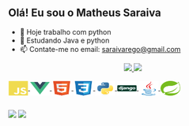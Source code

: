 ## Olá! Eu sou o Matheus Saraiva

- 🔭 Hoje trabalho com python 
- 🌱 Estudando Java e python
- 📫 Contate-me no email: saraivarego@gmail.com

<div align="center">
  <a href="https://github.com/MatheusSaraiva">
  <img height="180em" src="https://github-readme-stats.vercel.app/api?username=MatheusSaraiva&show_icons=true&theme=dracula&include_all_commits=true&count_private=true"/>
  <img height="180em" src="https://github-readme-stats.vercel.app/api/top-langs/?username=MatheusSaraiva&layout=compact&langs_count=7&theme=dracula"/>
</div>
  
<div style="display: inline_block"><br>
  <img align="center" alt="matheus-Js" height="30" width="40" src="https://raw.githubusercontent.com/devicons/devicon/master/icons/javascript/javascript-plain.svg">
  <img align="center" alt="matheus-Vue" height="30" width="40" src="https://raw.githubusercontent.com/devicons/devicon/master/icons/vuejs/vuejs-original.svg">
  <img align="center" alt="matheus-HTML" height="30" width="40" src="https://raw.githubusercontent.com/devicons/devicon/master/icons/html5/html5-original.svg">
  <img align="center" alt="matheus-CSS" height="30" width="40" src="https://raw.githubusercontent.com/devicons/devicon/master/icons/css3/css3-original.svg">
  <img align="center" alt="matheus-Python" height="30" width="40" src="https://raw.githubusercontent.com/devicons/devicon/master/icons/python/python-original.svg">
  <img align="center" alt="matheus-django" height="30" width="40" src="https://raw.githubusercontent.com/devicons/devicon/master/icons/django/django-original.svg">
  <img align="center" alt="matheus-Java" height="30" width="40" src="https://raw.githubusercontent.com/devicons/devicon/master/icons/java/java-original.svg">
  <img align="center" alt="matheus-Spring" height="30" width="40" src="https://raw.githubusercontent.com/devicons/devicon/master/icons/spring/spring-original.svg">
</div>

##

  <div> 
  <a href = "mailto:saraivarego@gmail.com"><img src="https://img.shields.io/badge/-Gmail-%23333?style=for-the-badge&logo=gmail&logoColor=white" target="_blank"></a>
  <a href="https://www.linkedin.com/in/matheus-saraiva-37568520b/" target="_blank"><img src="https://img.shields.io/badge/-LinkedIn-%230077B5?style=for-the-badge&logo=linkedin&logoColor=white" target="_blank"></a> 
</div>


